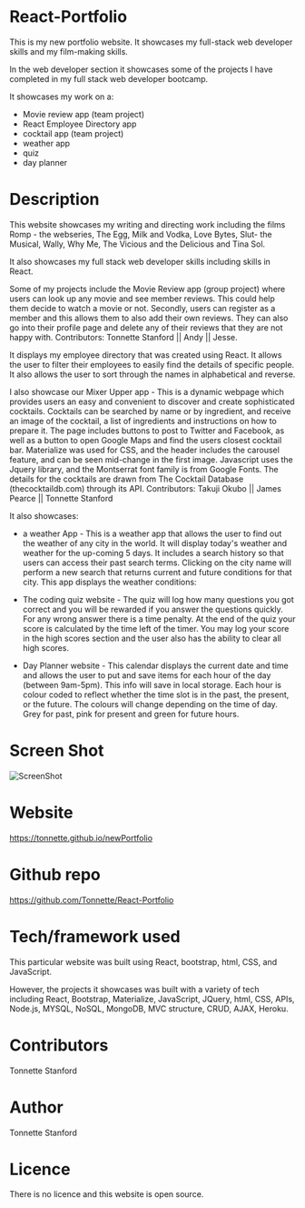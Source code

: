 # React-Portfolio

This is my new portfolio website. It showcases my full-stack web developer skills and my film-making skills.

In the web developer section it showcases some of the projects I have completed in my full stack web developer bootcamp.

It showcases my work on a:
- Movie review app (team project)
- React Employee Directory app
- cocktail app  (team project)
- weather app
- quiz 
- day planner 

# Description
This website showcases my writing and directing work including the films Romp - the webseries, The Egg, Milk and Vodka, Love Bytes, Slut- the Musical, Wally, Why Me, The Vicious and the Delicious and Tina Sol.

It also showcases my full stack web developer skills including skills in React.

Some of my projects include the Movie Review app (group project) where users can look up any movie and see member reviews. This could help them decide to watch a movie or not. Secondly, users can register as a member and this allows them to also add their own reviews. They can also go into their profile page and delete any of their reviews that they are not happy with. Contributors: Tonnette Stanford || Andy || Jesse.

It displays my employee directory that was created using React. It allows the user to filter their employees to easily find the details of specific people. It also allows the user to sort through the names in alphabetical and reverse. 

 I also showcase our Mixer Upper app - This is a dynamic webpage which provides users an easy and convenient to discover and create sophisticated cocktails. Cocktails can be searched by name or by ingredient, and receive an image of the cocktail, a list of ingredients and instructions on how to prepare it. The page includes buttons to post to Twitter and Facebook, as well as a button to open Google Maps and find the users closest cocktail bar. Materialize was used for CSS, and the header includes the carousel feature, and can be seen mid-change in the first image. Javascript uses the Jquery library, and the Montserrat font family is from Google Fonts. The details for the cocktails are drawn from The Cocktail Database (thecocktaildb.com) through its API. Contributors: Takuji Okubo || James Pearce || Tonnette Stanford

It also showcases:
- a weather App - This is a weather app that allows the user to find out the weather of any city in the world. It will display today's weather and weather for the up-coming 5 days. It includes a search history so that users can access their past search terms. Clicking on the city name will perform a new search that returns current and future conditions for that city. This app displays the weather conditions:

- The coding quiz website - The quiz will log how many questions you got correct and you will be rewarded if you answer the questions quickly. For any wrong answer there is a time penalty. At the end of the quiz your score is calculated by the time left of the timer. You may log your score in the high scores section and the user also has the ability to clear all high scores.

- Day Planner website - This calendar displays the current date and time and allows the user to put and save items for each hour of the day (between 9am-5pm).
This info will save in local storage. Each hour is colour coded to reflect whether the time slot is in the past, the present, or the future. The colours will change depending on the time of day. Grey for past, pink for present and green for future hours.

# Screen Shot
![ScreenShot](https://github.com/Tonnette/React-Portfolio/blob/master/react-portfolio/src/components/assets/images/portfolio-screenshot.png)

# Website
https://tonnette.github.io/newPortfolio

# Github repo
https://github.com/Tonnette/React-Portfolio

# Tech/framework used
This particular website was built using React, bootstrap, html, CSS, and JavaScript.

However, the projects it showcases was built with a variety of tech including React, Bootstrap, Materialize, JavaScript, JQuery, html, CSS, APIs, Node.js, MYSQL, NoSQL, MongoDB, MVC structure, CRUD, AJAX, Heroku.

# Contributors
Tonnette Stanford

# Author
Tonnette Stanford

# Licence
There is no licence and this website is open source.